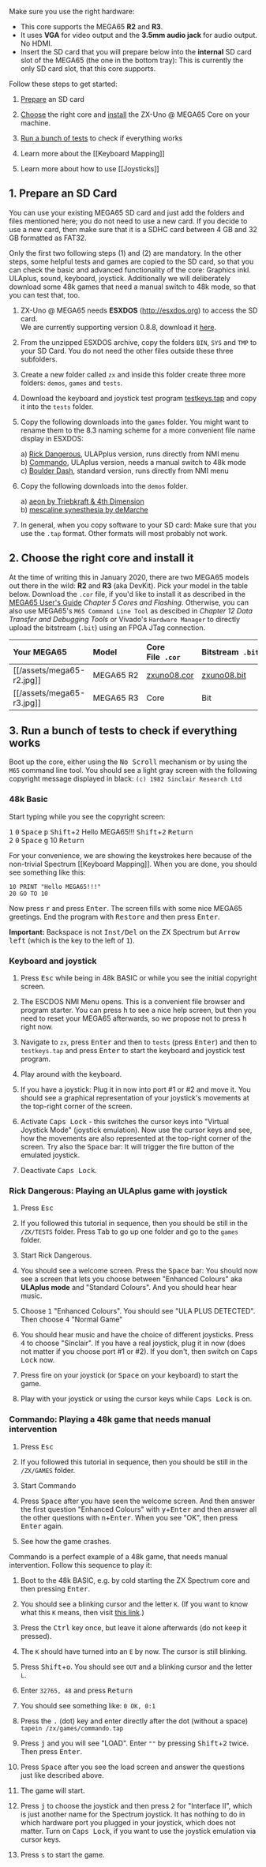 Make sure you use the right hardware:

* This core supports the MEGA65 **R2** and **R3**.
* It uses **VGA** for video output and the **3.5mm audio jack** for audio output. No HDMI.
* Insert the SD card that you will prepare below into the **internal** SD card slot of the MEGA65 (the one in the bottom tray):
  This is currently the only SD card slot, that this core supports.

Follow these steps to get started:

1. [Prepare](#1-prepare-an-sd-card) an SD card
   
2. [Choose](#2-choose-the-right-core-and-install-it) the right core and [install](#1-choose-the-right-core-and-install-it) the ZX-Uno @ MEGA65 Core on your machine.

3. [Run a bunch of tests](#3-run-a-bunch-of-tests-to-check-if-everything-works) to check if everything works

4. Learn more about the [[Keyboard Mapping]]

5. Learn more about how to use [[Joysticks]]

## 1. Prepare an SD Card

You can use your existing MEGA65 SD card and just add the folders and files mentioned here; you do not need to use a new card.
If you decide to use a new card, then make sure that it is a SDHC card between 4 GB and 32 GB formatted as FAT32.

Only the first two following steps (1) and (2) are mandatory. In the other steps, some helpful tests and games are copied to the
SD card, so that you can check the basic and advanced functionality of the core: Graphics inkl. ULAplus, sound, keyboard, joystick.
Additionally we will deliberately download some 48k games that need a manual switch to 48k mode, so that you can test that, too.

1. ZX-Uno @ MEGA65 needs **ESXDOS** (http://esxdos.org) to access the SD card.<br>
   We are currently supporting version 0.8.8, download it [here](http://www.esxdos.org/files/esxdos088.zip).

2. From the unzipped ESXDOS archive, copy the folders `BIN`, `SYS` and `TMP` to your SD Card.
   You do not need the other files outside these three subfolders.

3. Create a new folder called `zx` and inside this folder create three more folders: `demos`, `games` and `tests`.

4. Download the keyboard and joystick test program [testkeys.tap](https://github.com/sy2002/zxuno4mega65/raw/master/test/keyb_test/testkeys.tap)
   and copy it into the `tests` folder.

5. Copy the following downloads into the `games` folder. You might want to rename them to the 8.3 naming scheme for
   a more convenient file name display in ESXDOS:
  
   a) [Rick Dangerous](http://abrimaal.pro-e.pl/zx/rick-dangerous.tap.zip), ULAPplus version, runs directly from NMI menu<br>
   b) [Commando](http://abrimaal.pro-e.pl/zx/commando.zip), ULAplus version, needs a manual switch to 48k mode<br>
   c) [Boulder Dash](https://www.worldofspectrum.org//pub/sinclair/games/b/BoulderDash.tap.zip), standard version, runs directly from NMI menu

6. Copy the following downloads into the `demos` folder. 

   a) [aeon by Triebkraft & 4th Dimension](ftp://ftp.untergrund.net/users/diver4d/tbk4d-08-aeonfinal.zip)<br>
   b) [mescaline synesthesia by deMarche](ftp://ftp.untergrund.net/users/diver4d/tum09/low-end%20demo/zx_demo_mescaline_synesthesia_with_emu.zip)<br>

7. In general, when you copy software to your SD card: Make sure that you use the `.tap` format. Other formats will most probably not work.
   
## 2. Choose the right core and install it

At the time of writing this in January 2020, there are two MEGA65 models out there in the wild: **R2** and **R3** (aka DevKit).
Pick your model in the table below. Download the `.cor` file, if you'd like to install it as described in the
[MEGA65 User's Guide](https://files.mega65.org/news/MEGA65-User-Guide.pdf)
*Chapter 5 Cores and Flashing*. Otherwise, you can also use MEGA65's `M65 Command Line Tool` as descibed in 
*Chapter 12 Data Transfer and Debugging Tools* or Vivado's `Hardware Manager` to directly upload the bitstream (`.bit`) using
an FPGA JTag connection.

| Your MEGA65                 | Model           | Core File&nbsp;&nbsp;`.cor` | Bitstream&nbsp;&nbsp;`.bit`
|:----------------------------|:----------------|:----------------------------|:------------------
| [[/assets/mega65-r2.jpg]]   | MEGA65&nbsp;R2  | [zxuno08.cor](https://github.com/sy2002/zxuno4mega65/raw/master/bin/R2/zxuno08.cor)| [zxuno08.bit](https://github.com/sy2002/zxuno4mega65/raw/master/bin/R2/zxuno08.bit)
| [[/assets/mega65-r3.jpg]]   | MEGA65&nbsp;R3  | Core                        | Bit

## 3. Run a bunch of tests to check if everything works

Boot up the core, either using the <kbd>No Scroll</kbd> mechanism or by using the `M65` command line tool. You should see a light gray screen with the following copyright message displayed in black: `(c) 1982 Sinclair Research Ltd`

### 48k Basic

Start typing while you see the copyright screen:

<kbd>1</kbd> <kbd>0</kbd> <kbd>Space</kbd> <kbd>p</kbd> <kbd>Shift</kbd>+<kbd>2</kbd> Hello MEGA65!!! <kbd>Shift</kbd>+<kbd>2</kbd> <kbd>Return</kbd><br>
<kbd>2</kbd> <kbd>0</kbd> <kbd>Space</kbd> <kbd>g</kbd> 10 <kbd>Return</kbd>

For your convenience, we are showing the keystrokes here because of the non-trivial Spectrum [[Keyboard Mapping]]. When you are done, you should see something like this:

```
10 PRINT "Hello MEGA65!!!"
20 GO TO 10
```

Now press <kbd>r</kbd> and press <kbd>Enter</kbd>. The screen fills with some nice MEGA65 greetings. End the program with <kbd>Restore</kbd> and then press <kbd>Enter</kbd>.

**Important:** Backspace is not <kbd>Inst/Del</kbd> on the ZX Spectrum but <kbd>Arrow left</kbd> (which is the key to the left of <kbd>1</kbd>).

### Keyboard and joystick

1. Press <kbd>Esc</kbd> while being in 48k BASIC or while you see the initial copyright screen.

2. The ESCDOS NMI Menu opens. This is a convenient file browser and program starter. You can press <kbd>h</kbd> to see
   a nice help screen, but then you need to reset your MEGA65 afterwards, so we propose not to press <kbd>h</kbd> right now.

3. Navigate to `zx`, press <kbd>Enter</kbd> and then to `tests` (press <kbd>Enter</kbd>) and then to `testkeys.tap` and
   press <kbd>Enter</kbd> to start the keyboard and joystick test program.

4. Play around with the keyboard.

5. If you have a joystick: Plug it in now into port #1 or #2 and move it. You should see a graphical representation
   of your joystick's movements at the top-right corner of the screen.

6. Activate <kbd>Caps Lock</kbd> - this switches the cursor keys into "Virtual Joystick Mode" (joystick emulation). Now
   use the cursor keys and see, how the movements are also represented at the top-right corner of the screen.
   Try also the <kbd>Space</kbd> bar: It will trigger the fire button of the emulated joystick.

7. Deactivate <kbd>Caps Lock</kbd>.

### Rick Dangerous: Playing an ULAplus game with joystick

1. Press <kbd>Esc</kbd>

2. If you followed this tutorial in sequence, then you should be still in the `/ZX/TESTS` folder.
   Press <kbd>Tab</kbd> to go up one folder and go to the `games` folder. 

3. Start Rick Dangerous.

4. You should see a welcome screen. Press the <kbd>Space</kbd> bar: You should now see
   a screen that lets you choose between "Enhanced Colours" aka **ULAplus mode** and
   "Standard Colours". And you should hear hear music.

5. Choose <kbd>1</kbd> "Enhanced Colours". You should see "ULA PLUS DETECTED".
   Then choose <kbd>4</kbd> "Normal Game"

6. You should hear music and have the choice of different joysticks. Press <kbd>4</kbd> to choose
   "Sinclair". If you have a real joystick, plug it in now (does not matter if you choose port #1 or #2).
   If you don't, then switch on <kbd>Caps Lock</kbd> now.

7. Press fire on your joystick (or <kbd>Space</kbd> on your keyboard) to start the game.

8. Play with your joystick or using the cursor keys while <kbd>Caps Lock</kbd> is on.

### Commando: Playing a 48k game that needs manual intervention

1. Press <kbd>Esc</kbd>

2. If you followed this tutorial in sequence, then you should be still in the `/ZX/GAMES` folder.

3. Start Commando

4. Press <kbd>Space</kbd> after you have seen the welcome screen. And then answer the first question
   "Enhanced Colours" with <kbd>y</kbd>+<kbd>Enter</kbd> and then answer all the other questions with
   <kbd>n</kbd>+<kbd>Enter</kbd>. When you see "OK", then press <kbd>Enter</kbd> again.

5. See how the game crashes.

Commando is a perfect example of a 48k game, that needs manual intervention. Follow this sequence to play it:

1. Boot to the 48k BASIC, e.g. by cold starting the ZX Spectrum core and then pressing <kbd>Enter</kbd>.

2. You should see a blinking cursor and the letter `K`. (If you want to know what this `K` means,
   then visit [this link](https://worldofspectrum.org/ZXBasicManual/zxmanchap1.html).)

3. Press the <kbd>Ctrl</kbd> key once, but leave it alone afterwards (do not keep it pressed).

4. The `K` should have turned into an `E` by now. The cursor is still blinking.

5. Press <kbd>Shift</kbd>+<kbd>o</kbd>. You should see `OUT` and a blinking cursor and the letter `L`.

6. Enter `32765, 48` and press <kbd>Return</kbd>

7. You should see something like: `0 OK, 0:1`

8. Press the <kbd>.</kbd> (dot) key and enter directly after the dot (without a space) `tapein /zx/games/commando.tap`

9. Press <kbd>j</kbd> and you will see "LOAD". Enter `""` by pressing <kbd>Shift</kbd>+<kbd>2</kbd> twice. Then press <kbd>Enter</kbd>.

10. Press <kbd>Space</kbd> after you see the load screen and answer the questions just like described above.

11. The game will start.

12. Press <kbd>j</kbd> to choose the joystick and then press <kbd>2</kbd> for "Interface II", which is just another name for
    the Spectrum joystick. It has nothing to do in which hardware port you plugged in your joystick, which does not matter.
    Turn on <kbd>Caps Lock</kbd>, if you want to use the joystick emulation via cursor keys.

13. Press <kbd>s</kbd> to start the game.

